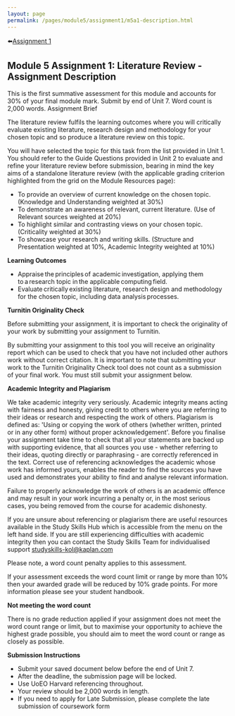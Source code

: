 ```yaml
---
layout: page
permalink: /pages/module5/assignment1/m5a1-description.html
---
```


⬅️[Assignment 1](/pages/module5/assignment1/m5a1.html)

## Module 5 Assignment 1: Literature Review - Assignment Description

This is the first summative assessment for this module and accounts for 30% of your final module mark. Submit by end of Unit 7. Word count is 2,000 words.
Assignment Brief

The literature review fulfils the learning outcomes where you will critically evaluate existing literature, research design and methodology for your chosen topic and so produce a literature review on this topic. 

You will have selected the topic for this task from the list provided in Unit 1. You should refer to the Guide Questions provided in Unit 2 to evaluate and refine your literature review before submission, bearing in mind the key aims of a standalone literature review (with the applicable grading criterion highlighted from the grid on the Module Resources page):
- To provide an overview of current knowledge on the chosen topic. (Knowledge and Understanding weighted at 30%)
- To demonstrate an awareness of relevant, current literature. (Use of Relevant sources weighted at 20%)
- To highlight similar and contrasting views on your chosen topic. (Criticality weighted at 30%)
- To showcase your research and writing skills. (Structure and Presentation weighted at 10%, Academic Integrity weighted at 10%)

**Learning Outcomes**
- Appraise the principles of academic investigation, applying them to a research topic in the applicable computing field.
- Evaluate critically existing literature, research design and methodology for the chosen topic, including data analysis processes.

**Turnitin Originality Check**

Before submitting your assignment, it is important to check the originality of your work by submitting your assignment to Turnitin.

By submitting your assignment to this tool you will receive an originality report which can be used to check that you have not included other authors work without correct citation. It is important to note that submitting your work to the Turnitin Originality Check tool does not count as a submission of your final work. You must still submit your assignment below.

**Academic Integrity and Plagiarism**

We take academic integrity very seriously. Academic integrity means acting with fairness and honesty, giving credit to others where you are referring to their ideas or research and respecting the work of others. Plagiarism is defined as: 'Using or copying the work of others (whether written, printed or in any other form) without proper acknowledgement'. Before you finalise your assignment take time to check that all your statements are backed up with supporting evidence, that all sources you use - whether referring to their ideas, quoting directly or paraphrasing - are correctly referenced in the text. Correct use of referencing acknowledges the academic whose work has informed yours, enables the reader to find the sources you have used and demonstrates your ability to find and analyse relevant information. 

Failure to properly acknowledge the work of others is an academic offence and may result in your work incurring a penalty or, in the most serious cases, you being removed from the course for academic dishonesty.

If you are unsure about referencing or plagiarism there are useful resources available in the Study Skills Hub which is accessible from the menu on the left hand side. If you are still experiencing difficulties with academic integrity then you can contact the Study Skills Team for individualised support studyskills-kol@kaplan.com 

Please note, a word count penalty applies to this assessment.

If your assessment exceeds the word count limit or range by more than 10% then your awarded grade will be reduced by 10% grade points. For more information please see your student handbook.

**Not meeting the word count**

There is no grade reduction applied if your assignment does not meet the word count range or limit, but to maximise your opportunity to achieve the highest grade possible, you should aim to meet the word count or range as closely as possible.

**Submission Instructions**
- Submit your saved document below before the end of Unit 7.
- After the deadline, the submission page will be locked.
- Use UoEO Harvard referencing throughout.
- Your review should be 2,000 words in length.
- If you need to apply for Late Submission, please complete the late submission of coursework form
